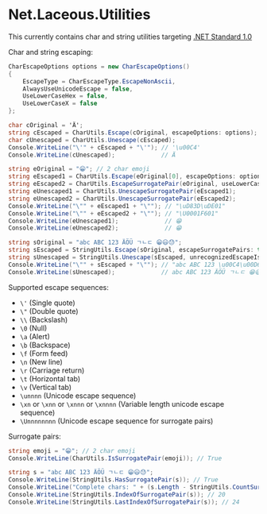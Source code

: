 # Net.Laceous.Utilities

This currently contains char and string utilities targeting [.NET Standard 1.0](https://docs.microsoft.com/en-us/dotnet/standard/net-standard)

Char and string escaping:

```c#
CharEscapeOptions options = new CharEscapeOptions()
{
    EscapeType = CharEscapeType.EscapeNonAscii,
    AlwaysUseUnicodeEscape = false,
    UseLowerCaseHex = false,
    UseLowerCaseX = false
};

char cOriginal = 'Ä';
string cEscaped = CharUtils.Escape(cOriginal, escapeOptions: options);
char cUnescaped = CharUtils.Unescape(cEscaped);
Console.WriteLine("\'" + cEscaped + "\'"); // '\u00C4'
Console.WriteLine(cUnescaped);             // Ä

string eOriginal = "😁"; // 2 char emoji
string eEscaped1 = CharUtils.Escape(eOriginal[0], escapeOptions: options) + CharUtils.Escape(eOriginal[1], escapeOptions: options);
string eEscaped2 = CharUtils.EscapeSurrogatePair(eOriginal, useLowerCaseHex: options.UseLowerCaseHex);
string eUnescaped1 = CharUtils.UnescapeSurrogatePair(eEscaped1);
string eUnescaped2 = CharUtils.UnescapeSurrogatePair(eEscaped2);
Console.WriteLine("\"" + eEscaped1 + "\""); // "\uD83D\uDE01"
Console.WriteLine("\"" + eEscaped2 + "\""); // "\U0001F601"
Console.WriteLine(eUnescaped1);             // 😁
Console.WriteLine(eUnescaped2);             // 😁

string sOriginal = "abc ABC 123 ÄÖÜ ㄱㄴㄷ 😁😃😓";
string sEscaped = StringUtils.Escape(sOriginal, escapeSurrogatePairs: true, escapeOptions: options);
string sUnescaped = StringUtils.Unescape(sEscaped, unrecognizedEscapeIsVerbatim: false);
Console.WriteLine("\"" + sEscaped + "\""); // "abc ABC 123 \u00C4\u00D6\u00DC \u3131\u3134\u3137 \U0001F601\U0001F603\U0001F613"
Console.WriteLine(sUnescaped);             // abc ABC 123 ÄÖÜ ㄱㄴㄷ 😁😃😓
```

Supported escape sequences:
* `\'` (Single quote)
* `\"` (Double quote)
* `\\` (Backslash)
* `\0` (Null)
* `\a` (Alert)
* `\b` (Backspace)
* `\f` (Form feed)
* `\n` (New line)
* `\r` (Carriage return)
* `\t` (Horizontal tab)
* `\v` (Vertical tab)
* `\unnnn` (Unicode escape sequence)
* `\xn` or `\xnn` or `\xnnn` or `\xnnnn` (Variable length unicode escape sequence)
* `\Unnnnnnnn` (Unicode escape sequence for surrogate pairs)

Surrogate pairs:

```c#
string emoji = "😁"; // 2 char emoji
Console.WriteLine(CharUtils.IsSurrogatePair(emoji)); // True

string s = "abc ABC 123 ÄÖÜ ㄱㄴㄷ 😁😃😓";
Console.WriteLine(StringUtils.HasSurrogatePair(s)); // True
Console.WriteLine("Complete chars: " + (s.Length - StringUtils.CountSurrogatePairs(s))); // Complete chars: 23
Console.WriteLine(StringUtils.IndexOfSurrogatePair(s)); // 20
Console.WriteLine(StringUtils.LastIndexOfSurrogatePair(s)); // 24
```
